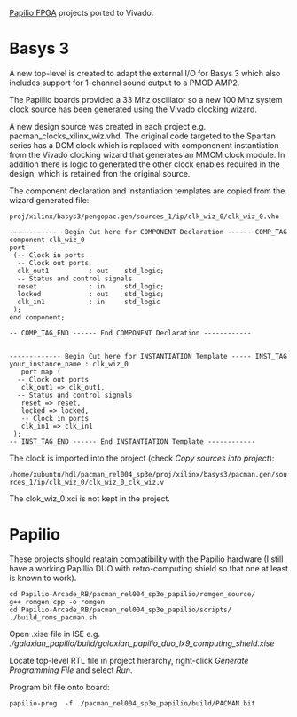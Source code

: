 [Papilio FPGA](http://papilio.cc/index.php?n=Papilio.PapilioArcade) projects ported to Vivado.

# Basys 3

A new top-level is created to adapt the external I/O for Basys 3 which also includes support for 1-channel sound output to a PMOD AMP2. 

The Papillio boards provided a 33 Mhz oscillator so a new 100 Mhz system clock source has been generated using the Vivado clocking wizard.

A new design source was created in each project e.g. pacman_clocks_xilinx_wiz.vhd. The original code targeted to the Spartan series has a DCM clock which is replaced with componenent instantiation from the Vivado clocking wizard that  generates an MMCM clock module. In addition there is logic to generated the other clock enables required in the design, which is retained fron the original source. 

The component declaration and instantiation templates are copied from the wizard generated file:

`proj/xilinx/basys3/pengopac.gen/sources_1/ip/clk_wiz_0/clk_wiz_0.vho`


```
------------- Begin Cut here for COMPONENT Declaration ------ COMP_TAG
component clk_wiz_0
port
 (-- Clock in ports
  -- Clock out ports
  clk_out1          : out    std_logic;
  -- Status and control signals
  reset             : in     std_logic;
  locked            : out    std_logic;
  clk_in1           : in     std_logic
 );
end component;

-- COMP_TAG_END ------ End COMPONENT Declaration ------------


------------- Begin Cut here for INSTANTIATION Template ----- INST_TAG
your_instance_name : clk_wiz_0
   port map ( 
  -- Clock out ports  
   clk_out1 => clk_out1,
  -- Status and control signals                
   reset => reset,
   locked => locked,
   -- Clock in ports
   clk_in1 => clk_in1
 );
-- INST_TAG_END ------ End INSTANTIATION Template ------------
```

The clock is imported into the project (check _Copy sources into project_): 

`/home/xubuntu/hdl/pacman_rel004_sp3e/proj/xilinx/basys3/pacman.gen/sources_1/ip/clk_wiz_0/clk_wiz_0_clk_wiz.v`

The clok_wiz_0.xci is not kept in the project.

# Papilio

These projects should reatain compatibility with the Papilio hardware (I still have a working Papillio DUO with retro-computing shield so that one at least is known to work). 

```
cd Papilio-Arcade_RB/pacman_rel004_sp3e_papilio/romgen_source/
g++ romgen.cpp -o romgen
cd Papilio-Arcade_RB/pacman_rel004_sp3e_papilio/scripts/
./build_roms_pacman.sh
```

Open .xise file in ISE e.g. _./galaxian_papilio/build/galaxian_papilio_duo_lx9_computing_shield.xise_

Locate top-level RTL file in project hierarchy, right-click _Generate Programming File_ and select _Run_.

Program bit file onto board: 

`papilio-prog  -f ./pacman_rel004_sp3e_papilio/build/PACMAN.bit`


